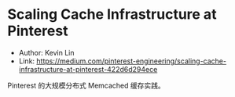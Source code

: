 # Scaling Cache Infrastructure at Pinterest

* Author: Kevin Lin
* Link: https://medium.com/pinterest-engineering/scaling-cache-infrastructure-at-pinterest-422d6d294ece

Pinterest 的大规模分布式 Memcached 缓存实践。
